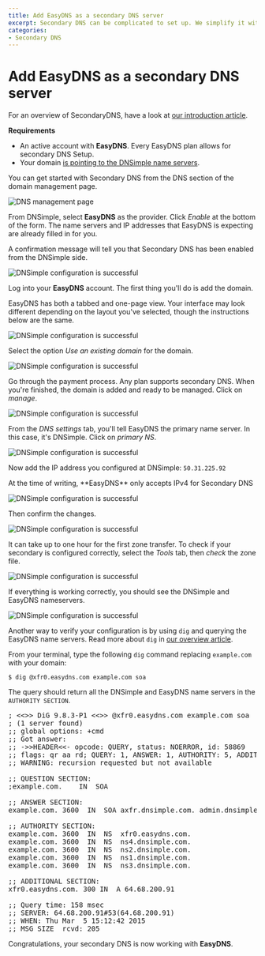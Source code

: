 ```yaml
---
title: Add EasyDNS as a secondary DNS server
excerpt: Secondary DNS can be complicated to set up. We simplify it with provider-specific settings for EasyDNS.
categories:
- Secondary DNS
---
```


# Add EasyDNS as a secondary DNS server

For an overview of SecondaryDNS, have a look at [our introduction article](/articles/secondary-dns).

**Requirements**

* An active account with **EasyDNS**. Every EasyDNS plan allows for secondary DNS Setup.
* Your domain [is pointing to the DNSimple name servers](/articles/pointing-domain-to-dnsimple).

You can get started with Secondary DNS from the DNS section of the domain management page.

![DNS management page](/files/setup-secondary-dns.png)

From DNSimple, select **EasyDNS** as the provider. Click *Enable* at the bottom of the form. The name servers and IP addresses that EasyDNS is expecting are already filled in for you.

A confirmation message will tell you that Secondary DNS has been enabled from the DNSimple side.

![DNSimple configuration is successful](/files/secondary-dns-confirmation-message.png)

Log into your **EasyDNS** account. The first thing you'll do is add the domain.

<info>
EasyDNS has both a tabbed and one-page view. Your interface may look different depending on the layout you've selected, though the instructions below are the same.
</info>

![DNSimple configuration is successful](/files/easy-dns-add-domain.png)

Select the option *Use an existing domain* for the domain.

![DNSimple configuration is successful](/files/easy-dns-get-dns.png)

Go through the payment process. Any plan supports secondary DNS. When you're finished, the domain is added and ready to be managed. Click on *manage*.

![DNSimple configuration is successful](/files/easy-dns-ready-to-configure.png)

From the *DNS settings* tab, you'll tell EasyDNS the primary name server. In this case, it's DNSimple. Click on *primary NS*.

![DNSimple configuration is successful](/files/easy-dns-domain-admin.png)

Now add the IP address you configured at DNSimple: `50.31.225.92`

<info>
  At the time of writing, **EasyDNS** only accepts IPv4 for Secondary DNS
</info>

![DNSimple configuration is successful](/files/easy-dns-adding-dnsimple-ip.png)

Then confirm the changes.

![DNSimple configuration is successful](/files/easy-dns-confirm.png)

It can take up to one hour for the first zone transfer. To check if your secondary is configured correctly, select the *Tools* tab, then *check* the zone file.

![DNSimple configuration is successful](/files/easy-dns-tools.png)

If everything is working correctly, you should see the DNSimple and EasyDNS nameservers.

![DNSimple configuration is successful](/files/easy-dns-secondary-zone.png)

Another way to verify your configuration is by using `dig` and querying the EasyDNS name servers. Read more about `dig` in [our overview article](/articles/how-dig/).

From your terminal, type the following `dig` command replacing `example.com` with your domain:

`$ dig @xfr0.easydns.com example.com soa`

The query should return all the DNSimple and EasyDNS name servers in the `AUTHORITY SECTION`.

<pre>
; <<>> DiG 9.8.3-P1 <<>> @xfr0.easydns.com example.com soa
; (1 server found)
;; global options: +cmd
;; Got answer:
;; ->>HEADER<<- opcode: QUERY, status: NOERROR, id: 58869
;; flags: qr aa rd; QUERY: 1, ANSWER: 1, AUTHORITY: 5, ADDITIONAL: 1
;; WARNING: recursion requested but not available

;; QUESTION SECTION:
;example.com.    IN  SOA

;; ANSWER SECTION:
example.com. 3600  IN  SOA axfr.dnsimple.com. admin.dnsimple.com. 1425558979 86400 7200 604800 300

;; AUTHORITY SECTION:
example.com. 3600  IN  NS  xfr0.easydns.com.
example.com. 3600  IN  NS  ns4.dnsimple.com.
example.com. 3600  IN  NS  ns2.dnsimple.com.
example.com. 3600  IN  NS  ns1.dnsimple.com.
example.com. 3600  IN  NS  ns3.dnsimple.com.

;; ADDITIONAL SECTION:
xfr0.easydns.com. 300 IN  A 64.68.200.91

;; Query time: 158 msec
;; SERVER: 64.68.200.91#53(64.68.200.91)
;; WHEN: Thu Mar  5 15:12:42 2015
;; MSG SIZE  rcvd: 205
</pre>

Congratulations, your secondary DNS is now working with **EasyDNS**.
